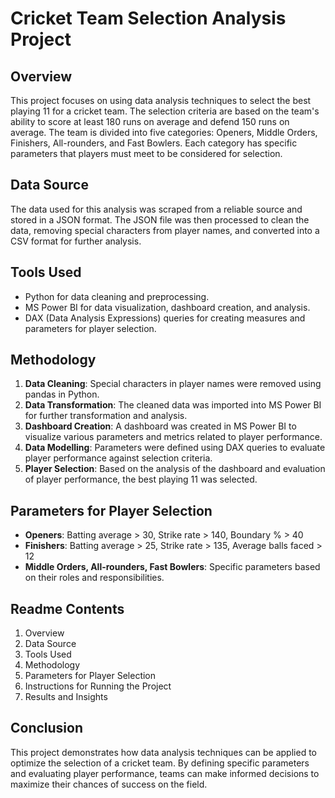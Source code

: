 # Cricket Team Selection Analysis Project

## Overview
This project focuses on using data analysis techniques to select the best playing 11 for a cricket team. The selection criteria are based on the team's ability to score at least 180 runs on average and defend 150 runs on average. The team is divided into five categories: Openers, Middle Orders, Finishers, All-rounders, and Fast Bowlers. Each category has specific parameters that players must meet to be considered for selection.

## Data Source
The data used for this analysis was scraped from a reliable source and stored in a JSON format. The JSON file was then processed to clean the data, removing special characters from player names, and converted into a CSV format for further analysis.

## Tools Used
- Python for data cleaning and preprocessing.
- MS Power BI for data visualization, dashboard creation, and analysis.
- DAX (Data Analysis Expressions) queries for creating measures and parameters for player selection.

## Methodology
1. **Data Cleaning**: Special characters in player names were removed using pandas in Python.
2. **Data Transformation**: The cleaned data was imported into MS Power BI for further transformation and analysis.
3. **Dashboard Creation**: A dashboard was created in MS Power BI to visualize various parameters and metrics related to player performance.
4. **Data Modelling**: Parameters were defined using DAX queries to evaluate player performance against selection criteria.
5. **Player Selection**: Based on the analysis of the dashboard and evaluation of player performance, the best playing 11 was selected.

## Parameters for Player Selection
- **Openers**: Batting average > 30, Strike rate > 140, Boundary % > 40
- **Finishers**: Batting average > 25, Strike rate > 135, Average balls faced > 12
- **Middle Orders, All-rounders, Fast Bowlers**: Specific parameters based on their roles and responsibilities.

## Readme Contents
1. Overview
2. Data Source
3. Tools Used
4. Methodology
5. Parameters for Player Selection
6. Instructions for Running the Project
7. Results and Insights

## Conclusion
This project demonstrates how data analysis techniques can be applied to optimize the selection of a cricket team. By defining specific parameters and evaluating player performance, teams can make informed decisions to maximize their chances of success on the field.

